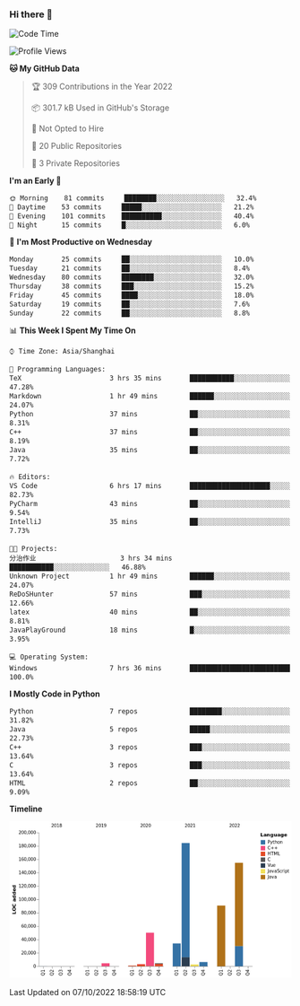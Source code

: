 ### Hi there 👋

<!--START_SECTION:waka-->
![Code Time](http://img.shields.io/badge/Code%20Time-565%20hrs%2037%20mins-blue)

![Profile Views](http://img.shields.io/badge/Profile%20Views-0-blue)

**🐱 My GitHub Data** 

> 🏆 309 Contributions in the Year 2022
 > 
> 📦 301.7 kB Used in GitHub's Storage 
 > 
> 🚫 Not Opted to Hire
 > 
> 📜 20 Public Repositories 
 > 
> 🔑 3 Private Repositories  
 > 
**I'm an Early 🐤** 

```text
🌞 Morning    81 commits     ████████░░░░░░░░░░░░░░░░░   32.4% 
🌆 Daytime    53 commits     █████░░░░░░░░░░░░░░░░░░░░   21.2% 
🌃 Evening    101 commits    ██████████░░░░░░░░░░░░░░░   40.4% 
🌙 Night      15 commits     █░░░░░░░░░░░░░░░░░░░░░░░░   6.0%

```
📅 **I'm Most Productive on Wednesday** 

```text
Monday       25 commits     ██░░░░░░░░░░░░░░░░░░░░░░░   10.0% 
Tuesday      21 commits     ██░░░░░░░░░░░░░░░░░░░░░░░   8.4% 
Wednesday    80 commits     ████████░░░░░░░░░░░░░░░░░   32.0% 
Thursday     38 commits     ███░░░░░░░░░░░░░░░░░░░░░░   15.2% 
Friday       45 commits     ████░░░░░░░░░░░░░░░░░░░░░   18.0% 
Saturday     19 commits     ██░░░░░░░░░░░░░░░░░░░░░░░   7.6% 
Sunday       22 commits     ██░░░░░░░░░░░░░░░░░░░░░░░   8.8%

```


📊 **This Week I Spent My Time On** 

```text
⌚︎ Time Zone: Asia/Shanghai

💬 Programming Languages: 
TeX                      3 hrs 35 mins       ███████████░░░░░░░░░░░░░░   47.28% 
Markdown                 1 hr 49 mins        ██████░░░░░░░░░░░░░░░░░░░   24.07% 
Python                   37 mins             ██░░░░░░░░░░░░░░░░░░░░░░░   8.31% 
C++                      37 mins             ██░░░░░░░░░░░░░░░░░░░░░░░   8.19% 
Java                     35 mins             ██░░░░░░░░░░░░░░░░░░░░░░░   7.72%

🔥 Editors: 
VS Code                  6 hrs 17 mins       ████████████████████░░░░░   82.73% 
PyCharm                  43 mins             ██░░░░░░░░░░░░░░░░░░░░░░░   9.54% 
IntelliJ                 35 mins             ██░░░░░░░░░░░░░░░░░░░░░░░   7.73%

🐱‍💻 Projects: 
分治作业                     3 hrs 34 mins       ███████████░░░░░░░░░░░░░░   46.88% 
Unknown Project          1 hr 49 mins        ██████░░░░░░░░░░░░░░░░░░░   24.07% 
ReDoSHunter              57 mins             ███░░░░░░░░░░░░░░░░░░░░░░   12.66% 
latex                    40 mins             ██░░░░░░░░░░░░░░░░░░░░░░░   8.81% 
JavaPlayGround           18 mins             █░░░░░░░░░░░░░░░░░░░░░░░░   3.95%

💻 Operating System: 
Windows                  7 hrs 36 mins       █████████████████████████   100.0%

```

**I Mostly Code in Python** 

```text
Python                   7 repos             ████████░░░░░░░░░░░░░░░░░   31.82% 
Java                     5 repos             █████░░░░░░░░░░░░░░░░░░░░   22.73% 
C++                      3 repos             ███░░░░░░░░░░░░░░░░░░░░░░   13.64% 
C                        3 repos             ███░░░░░░░░░░░░░░░░░░░░░░   13.64% 
HTML                     2 repos             ██░░░░░░░░░░░░░░░░░░░░░░░   9.09%

```


**Timeline**

![Chart not found](https://raw.githubusercontent.com/SuperMaxine/SuperMaxine/main/charts/bar_graph.png) 


 Last Updated on 07/10/2022 18:58:19 UTC
<!--END_SECTION:waka-->

<!--
**SuperMaxine/SuperMaxine** is a ✨ _special_ ✨ repository because its `README.md` (this file) appears on your GitHub profile.

Here are some ideas to get you started:

- 🔭 I’m currently working on ...
- 🌱 I’m currently learning ...
- 👯 I’m looking to collaborate on ...
- 🤔 I’m looking for help with ...
- 💬 Ask me about ...
- 📫 How to reach me: ...
- 😄 Pronouns: ...
- ⚡ Fun fact: ...
-->

